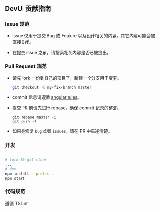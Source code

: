 ## DevUI 贡献指南

### Issue 规范

- issue 仅用于提交 Bug 或 Feature 以及设计相关的内容，其它内容可能会被直接关闭。

- 在提交 issue 之前，请搜索相关内容是否已被提出。


### Pull Request 规范

- 请先 fork 一份到自己的项目下，新建一个分支用于变更。

  ```bash
  git checkout -b my-fix-branch master
  ```

- commit 信息请遵循 [angular rules](https://github.com/angular/angular/blob/master/CONTRIBUTING.md#-commit-message-guidelines)。

- 提交 PR 前请先进行 rebase，确保 commit 记录的整洁。
  ```
  git rebase master -i
  git push -f
  ```

- 如果是修复 `bug` 或者 `issues`，请在 PR 中描述清楚。


### 开发

```bash

# fork && git clone
...
# dev
npm install --prefix . 
npm start

```

### 代码规范
遵循 TSLint
